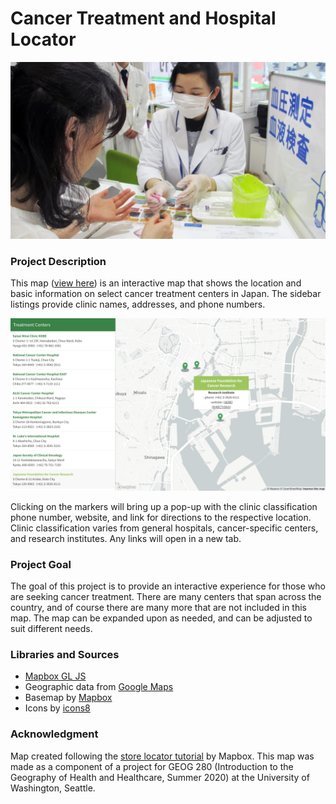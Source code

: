 # Cancer Treatment and Hospital Locator

![](assets/treatment.jpg)

### Project Description
This map ([view here](https://ky-chin.github.io/japantour/index2.html)) is an interactive map that shows the location and basic information on select cancer treatment centers in Japan. The sidebar listings provide clinic names, addresses, and phone numbers.

![](assets/example.png)

Clicking on the markers will bring up a pop-up with the clinic classification phone number, website, and link for directions to the respective location. Clinic classification varies from general hospitals, cancer-specific centers, and research institutes. Any links will open in a new tab.

### Project Goal
The goal of this project is to provide an interactive experience for those who are seeking cancer treatment. There are many centers that span across the country, and of course there are many more that are not included in this map. The map can be expanded upon as needed, and can be adjusted to suit different needs.


### Libraries and Sources
- [Mapbox GL JS](https://docs.mapbox.com/mapbox-gl-js/api/)
- Geographic data from [Google Maps](https://maps.google.com)
- Basemap by [Mapbox](https://www.mapbox.com/)
- Icons by [icons8](https://icons8.com/icons)


### Acknowledgment
Map created following the [store locator tutorial](https://docs.mapbox.com/help/tutorials/building-a-store-locator/) by Mapbox.
This map was made as a component of a project for GEOG 280 (Introduction to the Geography of Health and Healthcare, Summer 2020) at the University of Washington, Seattle.

